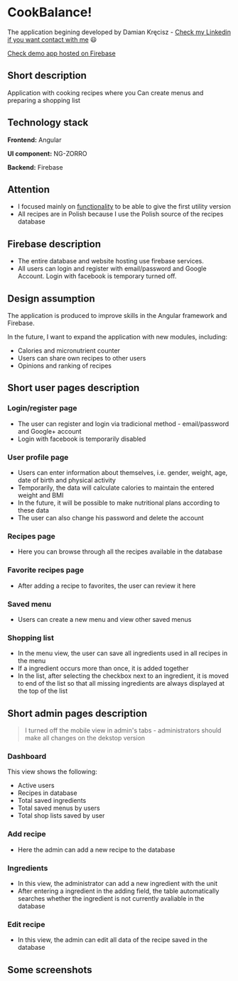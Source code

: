 # CookBalance!

The application begining developed by Damian Kręcisz - [Check my Linkedin if you want contact with me](https://www.linkedin.com/in/damiankrecisz/) :smiley:

[Check demo app hosted on Firebase](https://cookbalance-41649.web.app/)


## Short description
Application with cooking recipes where you Can create menus and preparing a shopping list


## Technology stack 

**Frontend:** Angular

**UI component:** NG-ZORRO

**Backend:** Firebase

## Attention

- I focused mainly on <ins>functionality</ins> to be able to give the first utility version
- All recipes are in Polish because I use the Polish source of the recipes database
 
## Firebase description

- The entire database and website hosting use firebase services.
- All users can login and register with email/password and Google Account. Login with facebook is temporary turned off.

## Design assumption

The application is produced to improve skills in the Angular framework and Firebase.

 In the future, I want to expand the application with new modules, including:
 - Calories and micronutrient counter
 - Users can share own recipes to other users
 - Opinions and ranking of recipes

## Short user pages description

### Login/register page

 - The user can register and login via tradicional method - email/password and Google+ account
 - Login with facebook is temporarily disabled
 
### User profile page
 - Users can enter information about themselves, i.e. gender, weight, age, date of birth and physical activity
 - Temporarily, the data will calculate calories to maintain the entered weight and BMI
 - In the future, it will be possible to make nutritional plans according to these data
 - The user can also change his password and delete the account 

### Recipes page

 - Here you can browse through all the recipes available in the database

### Favorite recipes page

 - After adding a recipe to favorites, the user can review it here

### Saved menu

 - Users can create a new menu and view other saved menus

### Shopping list

 - In the menu view, the user can save all ingredients used in all recipes in the menu
 - If a ingredient occurs more than once, it is added together
 - In the list, after selecting the checkbox next to an ingredient, it is moved to end of the list so that all missing ingredients are always displayed at the top of the list


## Short admin pages description

> I turned off the mobile view in admin's tabs - administrators should make all changes on the dekstop version

### Dashboard

This view shows the following:

 - Active users
 - Recipes in database
 - Total saved ingredients
 - Total saved menus by users
 - Total shop lists saved by user
 
### Add recipe

 - Here the admin can add a new recipe to the database

### Ingredients

 - In this view, the administrator can add a new ingredient with the unit
 - After entering a ingredient in the adding field, the table automatically searches whether the ingredient is not currently avaliable in the database

### Edit recipe

 - In this view, the admin can edit all data of the recipe saved in the database

## Some screenshots



